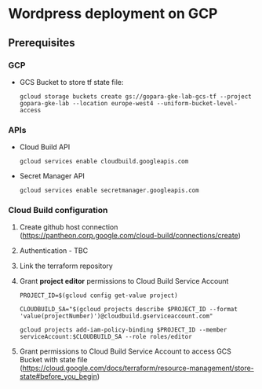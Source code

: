# Wordpress deployment on GCP

## Prerequisites
### GCP
- GCS Bucket to store tf state file: 

  ``
  gcloud storage buckets create gs://gopara-gke-lab-gcs-tf --project gopara-gke-lab --location europe-west4 --uniform-bucket-level-access
  ``
  
### APIs
- Cloud Build API

  ``
  gcloud services enable cloudbuild.googleapis.com
  ``

- Secret Manager API

  ``
  gcloud services enable secretmanager.googleapis.com
  ``


### Cloud Build configuration
1. Create github host connection (https://pantheon.corp.google.com/cloud-build/connections/create)
2. Authentication - TBC
3. Link the terraform repository
4. Grant **project editor** permissions to Cloud Build Service Account

    ``
    PROJECT_ID=$(gcloud config get-value project)
    ``

    ``
    CLOUDBUILD_SA="$(gcloud projects describe $PROJECT_ID --format 'value(projectNumber)')@cloudbuild.gserviceaccount.com"
    ``

    ``
    gcloud projects add-iam-policy-binding $PROJECT_ID --member serviceAccount:$CLOUDBUILD_SA --role roles/editor
    ``
5. Grant permissions to Cloud Build Service Account to access GCS Bucket with state file (https://cloud.google.com/docs/terraform/resource-management/store-state#before_you_begin)
